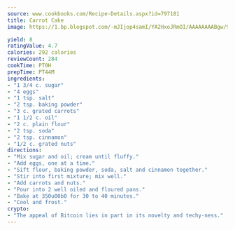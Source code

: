 ```yaml
---
source: www.cookbooks.com/Recipe-Details.aspx?id=797181
title: Carrot Cake
image: https://1.bp.blogspot.com/-mJIjop4samI/YA2HxoJRmOI/AAAAAAAABgw/9Q6cN5purxQQ0M3111-VxRXtHYk4x987wCLcBGAsYHQ/s320/19.png

yield: 8
ratingValue: 4.7
calories: 292 calories
reviewCount: 284
cookTime: PT0H
prepTime: PT44M
ingredients:
- "1 3/4 c. sugar"
- "4 eggs"
- "1 tsp. salt"
- "2 tsp. baking powder"
- "3 c. grated carrots"
- "1 1/2 c. oil"
- "2 c. plain flour"
- "2 tsp. soda"
- "2 tsp. cinnamon"
- "1/2 c. grated nuts"
directions:
- "Mix sugar and oil; cream until fluffy."
- "Add eggs, one at a time."
- "Sift flour, baking powder, soda, salt and cinnamon together."
- "Stir into first mixture; mix well."
- "Add carrots and nuts."
- "Pour into 2 well oiled and floured pans."
- "Bake at 350u00b0 for 30 to 40 minutes."
- "Cool and frost."
crypto:
- "The appeal of Bitcoin lies in part in its novelty and techy-ness."
---
```

